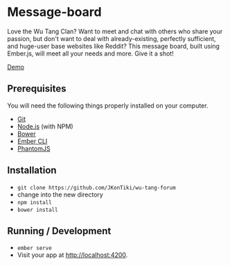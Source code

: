 # Message-board

Love the Wu Tang Clan? Want to meet and chat with others who share your passion, but don't want to deal with already-existing, perfectly sufficient, and huge-user base websites like Reddit? This message board, built using Ember.js, will meet all your needs and more. Give it a shot!

[Demo](https://wu-tang-forum.pagefrontapp.com/)

## Prerequisites

You will need the following things properly installed on your computer.

* [Git](http://git-scm.com/)
* [Node.js](http://nodejs.org/) (with NPM)
* [Bower](http://bower.io/)
* [Ember CLI](http://ember-cli.com/)
* [PhantomJS](http://phantomjs.org/)

## Installation

* `git clone https://github.com/JKonTiki/wu-tang-forum`
* change into the new directory
* `npm install`
* `bower install`

## Running / Development

* `ember serve`
* Visit your app at [http://localhost:4200](http://localhost:4200).
